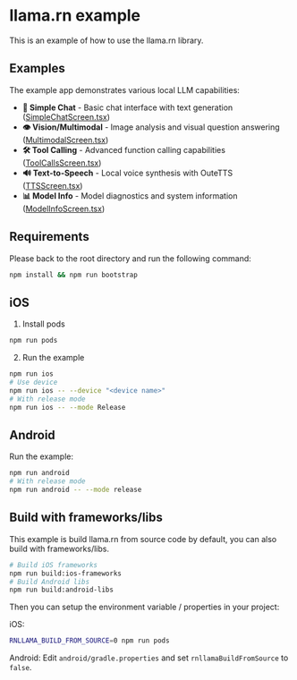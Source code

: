 # llama.rn example

This is an example of how to use the llama.rn library.

## Examples

The example app demonstrates various local LLM capabilities:

- **💬 Simple Chat** - Basic chat interface with text generation ([SimpleChatScreen.tsx](src/screens/SimpleChatScreen.tsx))
- **👁️ Vision/Multimodal** - Image analysis and visual question answering ([MultimodalScreen.tsx](src/screens/MultimodalScreen.tsx))
- **🛠️ Tool Calling** - Advanced function calling capabilities ([ToolCallsScreen.tsx](src/screens/ToolCallsScreen.tsx))
- **🔊 Text-to-Speech** - Local voice synthesis with OuteTTS ([TTSScreen.tsx](src/screens/TTSScreen.tsx))
- **📊 Model Info** - Model diagnostics and system information ([ModelInfoScreen.tsx](src/screens/ModelInfoScreen.tsx))

## Requirements

Please back to the root directory and run the following command:

```bash
npm install && npm run bootstrap
```

## iOS

1. Install pods

```bash
npm run pods
```

2. Run the example

```bash
npm run ios
# Use device
npm run ios -- --device "<device name>"
# With release mode
npm run ios -- --mode Release
```

## Android

Run the example:
```bash
npm run android
# With release mode
npm run android -- --mode release
```

## Build with frameworks/libs

This example is build llama.rn from source code by default, you can also build with frameworks/libs.

```bash
# Build iOS frameworks
npm run build:ios-frameworks
# Build Android libs
npm run build:android-libs
```

Then you can setup the environment variable / properties in your project:

iOS:
```bash
RNLLAMA_BUILD_FROM_SOURCE=0 npm run pods
```

Android: Edit `android/gradle.properties` and set `rnllamaBuildFromSource` to `false`.
